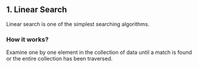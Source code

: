 ## 1. Linear Search

Linear search is one of the simplest searching algorithms.

### How it works?

Examine one by one element in the collection of data until a match is found or the entire collection has been traversed.
